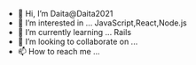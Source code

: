 - 👋 Hi, I’m Daita@Daita2021
- 👀 I’m interested in ... JavaScript,React,Node.js
- 🌱 I’m currently learning ... Rails
- 💞️ I’m looking to collaborate on ...
- 📫 How to reach me ...

<!---
Daita2021/Daita2021 is a ✨ special ✨ repository because its `README.md` (this file) appears on your GitHub profile.
You can click the Preview link to take a look at your changes.
--->

